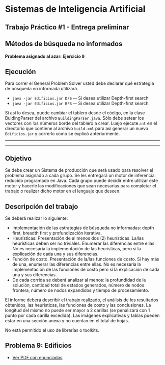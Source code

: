 Sistemas de Inteligencia Artificial
===================================

## Trabajo Práctico #1 - Entrega preliminar
## Métodos de búsqueda no informados

#### Problema asignado al azar: Ejercicio 9

Ejecución
---------

Para correr el General Problem Solver usted debe declarar qué estrategia de búsqueda no informada utilizará.

* `java -jar Edificios.jar DFS` -- Si desea utilizar Depth-first search
* `java -jar Edificios.jar BFS` -- Si desea utilizar Depth-first search

Si así lo desea, puede cambiar el tablero desde el código, en la clase BuldingParser del archivo `BuildingParser.java`. Sólo debe setear los vectores con los números borde del tablero a crear. Luejo ejecute `ant` en el directorio que contiene al archivo `build.xml` para así generar un nuevo `Edificios.jar` y correrlo como se explicó anteriormente.

____________________________
____________________________

Objetivo
--------

Se debe crear un Sistema de producción que será usado para resolver el problema asignado a cada grupo.
Se les entregará un motor de inferencia reducido programado en Java. Cada grupo puede decidir entre utilizar este motor y hacerle las modificaciones que sean necesarias para completar el trabajo o realizar dicho motor en el lenguaje que deseen.

Descripción del trabajo
-----------------------

Se deberá realizar lo siguiente:

* Implementación de las estrategias de búsqueda no informadas: depth first, breadth first y profundización iterativa.
* Heurísticas: Presentación de al menos dos (2) heurísticas. La/las heurísticas deben ser no triviales. Enumerar las diferencias entre ellas. No es necesaria la implementación de las heurísticas, pero sí la explicación de cada una y sus diferencias.
* Función de costo. Presentación de la/las funciones de costo. Si hay más de una, enumerar las diferencias entre ellas. No es necesaria la implementación de las funciones de costo pero sí la explicación de cada una y sus diferencias.
* De cada corrida se deberá analizar al menos: la profundidad de la solución, cantidad total de estados generados, número de nodos frontera, número de nodos expandidos y tiempo de procesamiento.

El informe deberá describir el trabajo realizado, el análisis de los resultados obtenidos, las heurísticas, las funciones de costo y las conclusiones. La longitud del mismo no puede ser mayor a 2 carillas (se penalizará con 1 punto por cada carilla excedida). Las imágenes explicativas y tablas pueden estar en una sección anexa y no cuentan en el total de hojas.

No está permitido el uso de librerías o toolkits.

Problema 9: Edificios
---------------------

+ [Ver PDF con enunciados](./TPE_pre1/doc/TPE1%20-%20Entrega%20preliminar%201.pdf?raw=true)






